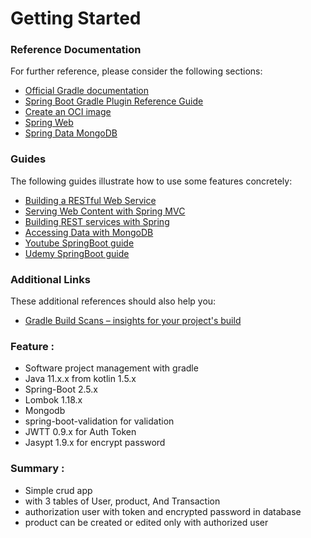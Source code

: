 # Getting Started

### Reference Documentation
For further reference, please consider the following sections:

* [Official Gradle documentation](https://docs.gradle.org)
* [Spring Boot Gradle Plugin Reference Guide](https://docs.spring.io/spring-boot/docs/2.5.2/gradle-plugin/reference/html/)
* [Create an OCI image](https://docs.spring.io/spring-boot/docs/2.5.2/gradle-plugin/reference/html/#build-image)
* [Spring Web](https://docs.spring.io/spring-boot/docs/2.5.2/reference/htmlsingle/#boot-features-developing-web-applications)
* [Spring Data MongoDB](https://docs.spring.io/spring-boot/docs/2.5.2/reference/htmlsingle/#boot-features-mongodb)

### Guides
The following guides illustrate how to use some features concretely:

* [Building a RESTful Web Service](https://spring.io/guides/gs/rest-service/)
* [Serving Web Content with Spring MVC](https://spring.io/guides/gs/serving-web-content/)
* [Building REST services with Spring](https://spring.io/guides/tutorials/bookmarks/)
* [Accessing Data with MongoDB](https://spring.io/guides/gs/accessing-data-mongodb/)
* [Youtube SpringBoot guide](https://www.youtube.com/watch?v=Z0JfmObjKRw&list=PLRjWo99hnirwyafPfaxfu0psMR0hUmdQc)
* [Udemy SpringBoot guide](https://www.udemy.com/course/java-spring-framework-masterclass/)

### Additional Links
These additional references should also help you:

* [Gradle Build Scans – insights for your project's build](https://scans.gradle.com#gradle)

### Feature :

* Software project management with gradle
* Java 11.x.x from kotlin 1.5.x
* Spring-Boot 2.5.x
* Lombok 1.18.x
* Mongodb
* spring-boot-validation for validation
* JWTT 0.9.x for Auth Token
* Jasypt 1.9.x for encrypt password

### Summary :

* Simple crud app
* with 3 tables of User, product, And Transaction
* authorization user with token and encrypted password in database
* product can be created or edited only with authorized user